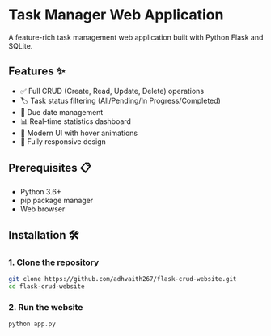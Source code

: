 # Task Manager Web Application


A feature-rich task management web application built with Python Flask and SQLite.

## Features ✨
- ✅ Full CRUD (Create, Read, Update, Delete) operations
- 🏷️ Task status filtering (All/Pending/In Progress/Completed)
- 📅 Due date management
- 📊 Real-time statistics dashboard
- 🎨 Modern UI with hover animations
- 📱 Fully responsive design

## Prerequisites 📋
- Python 3.6+
- pip package manager
- Web browser

## Installation 🛠️

### 1. Clone the repository
```bash
git clone https://github.com/adhvaith267/flask-crud-website.git
cd flask-crud-website
```
### 2. Run the website
```bash
python app.py
```
